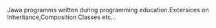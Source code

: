 Jawa programms written during programming education.Excersices on Inheritance,Composition Classes etc...

